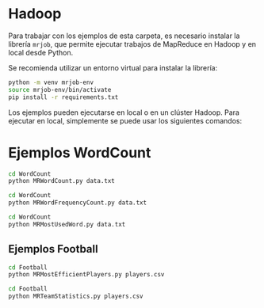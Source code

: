 # Hadoop

Para trabajar con los ejemplos de esta carpeta, es necesario instalar la librería `mrjob`, que permite ejecutar trabajos de MapReduce en Hadoop y en local desde Python.

Se recomienda utilizar un entorno virtual para instalar la librería:

```bash
python -m venv mrjob-env
source mrjob-env/bin/activate
pip install -r requirements.txt
```

Los ejemplos pueden ejecutarse en local o en un clúster Hadoop. Para ejecutar en local, simplemente se puede usar los siguientes comandos:

# Ejemplos WordCount

```bash
cd WordCount
python MRWordCount.py data.txt
```

```bash
cd WordCount
python MRWordFrequencyCount.py data.txt
```

```bash
cd WordCount
python MRMostUsedWord.py data.txt
``` 

## Ejemplos Football

```bash
cd Football
python MRMostEfficientPlayers.py players.csv
```

```bash
cd Football
python MRTeamStatistics.py players.csv
```